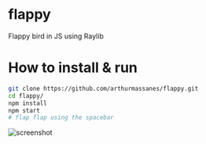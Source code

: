 # flappy
Flappy bird in JS using Raylib 

# How to install & run

```bash
git clone https://github.com/arthurmassanes/flappy.git
cd flappy/
npm install
npm start
# flap flap using the spacebar
```
![screenshot](https://raw.githubusercontent.com/arthurmassanes/flappy/master/screenshot.png)
